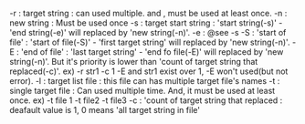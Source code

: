 -r : target string : can used multiple. and , must be used at least once.
-n : new string :    Must be used once
-s : target start string : 'start string(-s)' - 'end string(-e)' will replaced by 'new string(-n)'. 
-e : @see -s
-S : 'start of file' : 'start of file(-S)' - 'first target string' will replaced by 'new string(-n)'.
-E : 'end of file' : 'last target string' - 'end fo file(-E)' will replaced by 'new string(-n)'. 
But it's priority is lower than 'count of target string that replaced(-c)'.
ex) -r str1 -c 1 -E and str1 exist over 1, -E won't used(but not error). 
-l : target list file : this file can has multiple target file's names
-t : single target file : Can used multiple time. And, it must be used at least once.
ex) -t file 1 -t file2 -t file3
-c : 'count of target string that replaced : deafault value is 1, 0 means 'all target string in file'
